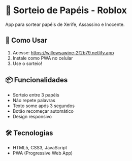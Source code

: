 ﻿# 🎯 Sorteio de Papéis - Roblox

App para sortear papéis de Xerife, Assassino e Inocente.

## 🚀 Como Usar
1. Acesse: https://willowsawine-2f2b79.netlify.app
2. Instale como PWA no celular
3. Use o sorteio!

## 📦 Funcionalidades
- Sorteio entre 3 papéis
- Não repete palavras
- Texto some após 3 segundos
- Botão recomeçar automático
- Design responsivo

## 🛠️ Tecnologias
- HTML5, CSS3, JavaScript
- PWA (Progressive Web App)
